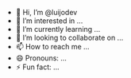 - 👋 Hi, I’m @luijodev
- 👀 I’m interested in ...
- 🌱 I’m currently learning ...
- 💞️ I’m looking to collaborate on ...
- 📫 How to reach me ...
- 😄 Pronouns: ...
- ⚡ Fun fact: ...

<!---
luijodev/luijodev is a ✨ special ✨ repository because its `README.md` (this file) appears on your GitHub profile.
You can click the Preview link to take a look at your changes.
--->
